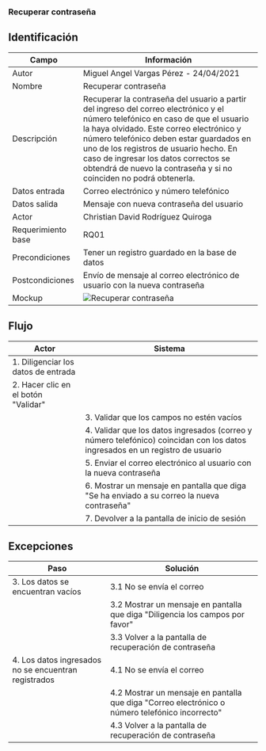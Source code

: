 ### Recuperar contraseña 
## Identificación 

| Campo | Información |
|-------|-------|
| Autor | Miguel Angel Vargas Pérez - 24/04/2021 |
| Nombre | Recuperar contraseña |
| Descripción | Recuperar la contraseña del usuario a partir del ingreso del correo electrónico y el número telefónico en caso de que el usuario la haya olvidado. Este correo electrónico y número telefónico deben estar guardados en uno de los registros de usuario hecho. En caso de ingresar los datos correctos se obtendrá de nuevo la contraseña y si no coinciden no podrá obtenerla. |
| Datos entrada | Correo electrónico y número telefónico |
| Datos salida | Mensaje con nueva contraseña del usuario |
| Actor | Christian David Rodríguez Quiroga |
| Requerimiento base | RQ01 |
| Precondiciones | Tener un registro guardado en la base de datos |
| Postcondiciones | Envío de mensaje al correo electrónico de usuario con la nueva contraseña |
| Mockup | ![Recuperar contraseña](https://user-images.githubusercontent.com/79241017/115967382-f50bca00-a4f7-11eb-9b42-32801b6e60c7.png)  |

## Flujo
| Actor | Sistema |
|-------|-------|
| 1. Diligenciar los datos de entrada | |
| 2. Hacer clic en el botón "Validar" | |
| | 3. Validar que los campos no estén vacíos |
| | 4. Validar que los datos ingresados (correo y número telefónico) coincidan con los datos ingresados en un registro de usuario |
| | 5. Enviar el correo electrónico al usuario con la nueva contraseña |
| | 6. Mostrar un mensaje en pantalla que diga "Se ha enviado a su correo la nueva contraseña" |
| | 7. Devolver a la pantalla de inicio de sesión |

## Excepciones
| Paso | Solución |
|-------|-------|
| 3. Los datos se encuentran vacíos | 3.1 No se envía el correo  |
|  | 3.2 Mostrar un mensaje en pantalla que diga "Diligencia los campos por favor" |
|  | 3.3 Volver a la pantalla de recuperación de contraseña |
| 4. Los datos ingresados no se encuentran registrados | 4.1 No se envía el correo | 
|  | 4.2 Mostrar un mensaje en pantalla que diga "Correo electrónico o número telefónico incorrecto" |
|  | 4.3 Volver a la pantalla de recuperación de contraseña |